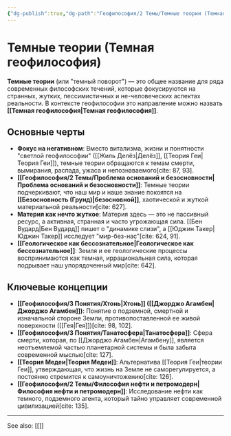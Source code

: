 ```yaml
---
{"dg-publish":true,"dg-path":"Геофилософия/2 Темы/Темные теории (Темная геофилософия)","permalink":"/geofilosofiya/2-temy/temnye-teorii-temnaya-geofilosofiya/"}
---
```


# Темные теории (Темная геофилософия)

**Темные теории** (или "темный поворот") — это общее название для ряда современных философских течений, которые фокусируются на странных, жутких, пессимистичных и не-человеческих аспектах реальности. В контексте геофилософии это направление можно назвать **[[Темная геофилософия\|Темная геофилософия]]**.

## Основные черты

- **Фокус на негативном**: Вместо витализма, жизни и понятности "светлой геофилософии" ([[Жиль Делёз\|Делёз]], [[Теория Геи\|Теория Геи]]), темные теории обращаются к темам смерти, вымирания, распада, ужаса и непознаваемого[cite: 87, 93].
- **[[Геофилософия/2 Темы/Проблема оснований и безосновности\|Проблема оснований и безосновности]]**: Темные теории подчеркивают, что наш мир и наше знание покоятся на **[[Безосновность (Грунд)\|безосновной]]**, хаотической и жуткой материальной реальности[cite: 627].
- **Материя как нечто жуткое**: Материя здесь — это не пассивный ресурс, а активная, странная и часто угрожающая сила. [[Бен Вудард\|Бен Вудард]] пишет о "динамике слизи", а [[Юджин Такер\|Юджин Такер]] исследует "мир-без-нас"[cite: 624, 91].
- **[[Геологическое как бессознательное\|Геологическое как бессознательное]]**: Земля и ее геологические процессы воспринимаются как темная, иррациональная сила, которая подрывает наш упорядоченный мир[cite: 642].

## Ключевые концепции
- **[[Геофилософия/3 Понятия/Хтонь\|Хтонь]] ([[Джорджо Агамбен\|Джорджо Агамбен]])**: Понятие о подземной, смертной и изначальной стороне Земли, противопоставленной ее живой поверхности ([[Гея\|Гея]])[cite: 98, 102].
- **[[Геофилософия/3 Понятия/Танатосфера\|Танатосфера]]**: Сфера смерти, которая, по [[Джорджо Агамбен\|Агамбену]], является неотъемлемой частью планетарной системы и была забыта современной мыслью[cite: 127].
- **[[Теория Медеи\|Теория Медеи]]**: Альтернатива [[Теория Геи\|теории Геи]], утверждающая, что жизнь на Земле не саморегулируется, а постоянно стремится к самоуничтожению[cite: 126].
- **[[Геофилософия/2 Темы/Философия нефти и петромодерн\|Философия нефти и петромодерн]]**: Исследование нефти как темного, подземного агента, который тайно управляет современной цивилизацией[cite: 135].






---
See also:
[[]]
